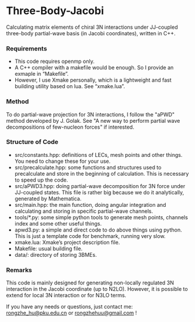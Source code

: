 # Three-Body-Jacobi

Calculating matrix elements of chiral 3N interactions under JJ-coupled three-body partial-wave basis (in Jacobi coordinates), written in C++.

### Requirements

- This code requires openmp only.
- A C++ compiler with a makefile would be enough. So I provide an exmaple in “Makefile”.
- However, I use Xmake personally, which is a lightweight and fast building utility based on lua. See “xmake.lua”.

### Method

To do partial-wave projection for 3N interactions, I follow the "aPWD" method developed by J. Golak. See "A new way to perform partial wave decompositions of few-nucleon forces" if interested.

### Structure of Code

- src/constants.hpp: definitions of LECs, mesh points and other things. You need to change these for your use.
- src/precalculate.hpp: some functions and structures used to precalculate and store in the beginning of calculation. This is necessary to speed up the code.
- src/aPWD3.hpp: doing partial-wave decomposition for 3N force under JJ-coupled states. This file is rather big because we do it analytically, generated by Mathematica.
- src/main.hpp: the main function, doing angular integration and calculating and storing in specific partial-wave channels.
- tools/\*.py: some simple python tools to generate mesh points, channels index and some other useful things.
- apwd3.py: a simple and direct code to do above things using python. This is just a template code for benchmark, running very slow.
- xmake.lua: Xmake’s project description file.
- Makefile: usual building file.
- data/: directory of storing 3BMEs.

### Remarks

This code is mainly designed for generating non-locally regulated 3N interaction in the Jacobi coordinate (up to N2LO). However, it is possible to extend for local 3N interaction or for N3LO terms.

If you have any needs or questions, just contact me: rongzhe_hu@pku.edu.cn or rongzhehuu@gmail.com !

